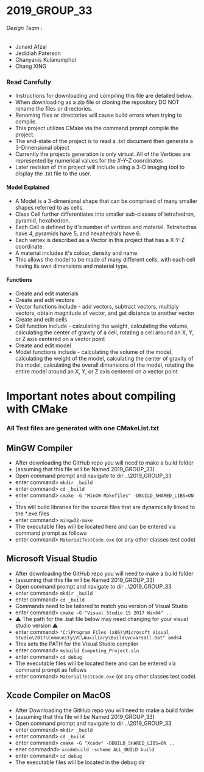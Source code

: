 # 2019_GROUP_33
 
 
 
###### Design Team :
  * Junaid Afzal
  * Jedidiah Paterson
  * Chanyanis Kulanumphol
  * Chang XING

### Read Carefully
   * Instructions for downloading and compiling this file are detailed below.
   * When downloading as a zip file or cloning the repository DO NOT rename the files or directories.
   * Renaming files or directories will cause build errors when trying to compile.
   * This project utilizes CMake via the command prompt compile the project.
   * The end-state of the project is to read a .txt document then generate a 3-Dimensional object
   * Currently the projects generation is only virtual. All of the Vertices are represented by numerical values for the *X-Y-Z* coordinates
   * Later revision of this project will include using a 3-D imaging tool to display the .txt file to the user.
   
#### Model Explained
   * A Model is a 3-dimenional shape that can be comprised of many smaller shapes referred to as cells. 
   * Class Cell further differentiates into smaller sub-classes of tetrahedron, pyramid, hexahedron. 
   * Each Cell is defined by it's number of vertices and material. Tetrahedras have 4,  pyramids have 5, and hexahedrals have 6. 
   * Each vertex is described as a Vector in this project that has a X-Y-Z coordinate. 
   * A material includes it's colour, density and name.
   * This allows the model to be made of many different cells, with each cell having its own dimensions and material type. 

#### Functions
   * Create and edit materials
   * Create and edit vectors
   * Vector functions include - add vectors, subtract vectors, multiply vectors, obtain magnitude of vector, and get distance to another vector
   * Create and edit cells 
   * Cell function include - calculating the weight, calculating the volume, calculating the center of gravity of a cell, rotating a cell around an X, Y, or Z axis centered on a vector point
   * Create and edit model
   * Model functions include - calculating the volume of the model, calculating the weight of the model, calculating the center of gravity of the model, calculating the overall dimensions of the model, rotating the entire model around an X, Y, or Z axis centered on a vector point



# Important notes about compiling with CMake
### All Test files are generated with one CMakeList.txt
##    MinGW Compiler  
   * After downloading the GitHub repo you will need to make a build folder
   * (assuming that this file will be Named 2019_GROUP_33)
   * Open command prompt and navigate to dir ..\2019_GROUP_33
   * enter command> `mkdir _build`
   * enter command> `cd _build`
   * enter command> `cmake -G "MinGW Makefiles" -DBUILD_SHARED_LIBS=ON ..`
   * This will build libraries for the source files that are dynamically linked to the *.exe files
   * enter command> `mingw32-make`
   * The executable files will be located here and can be entered via command prompt as follows
   * enter command> `MaterialTestCode.exe` (or any other classes test code)

##    Microsoft Visual Studio
   * After downloading the GitHub repo you will need to make a build folder
   * (assuming that this file will be Named 2019_GROUP_33)
   * Open command prompt and navigate to dir ..\2019_GROUP_33
   * enter command> `mkdir _build`
   * enter command> `cd _build`
   * Commands need to be tailored to match you version of Visual Studio
   * enter command> `cmake -G "Visual Studio 15 2017 Win64" ..`
   * :warning: The path for the .bat file below may need changing for your visual studio version  :warning:
   * enter command> `"C:\Program Files (x86)\Microsoft Visual Studio\2017\Community\VC\Auxiliary\Build\vcvarsall.bat" amd64`
   * This sets the PATH for the Visual Studio compiler
   * enter command> `msbuild Computing_Project.sln`
   * enter command> `cd debug`
   * The executable files will be located here and can be entered via command prompt as follows
   * enter command> `MaterialTestCode.exe` (or any other classes test code)

## Xcode Compiler on MacOS
   * After Downloading the GitHub repo you will need to make a build folder
   * (assuming that this file will be Named 2019_GROUP_33)
   * Open command prompt and navigate to dir ..\2019_GROUP_33
   * enter command> `mkdir _build`
   * enter command> `cd _build`
   * enter command> `cmake -G "Xcode" -DBUILD_SHARED_LIBS=ON ..`
   * ener commadnd> `xcodebuild -scheme ALL_BUILD build`
   * enter command> `cd debug`
   * The executable files will be located in the debug dir

